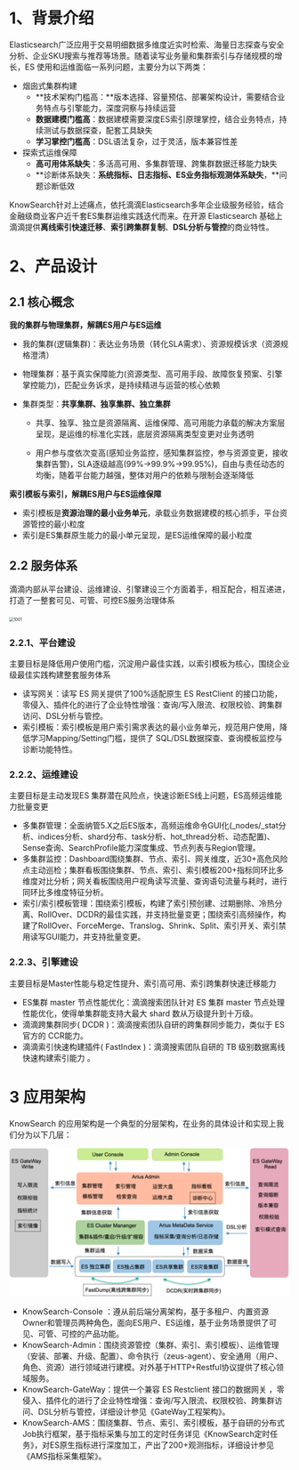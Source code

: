# 1、背景介绍

Elasticsearch广泛应用于交易明细数据多维度近实时检索、海量日志探查与安全分析、企业SKU搜索与推荐等场景。随着读写业务量和集群索引与存储规模的增长，ES 使用和运维面临一系列问题，主要分为以下两类：

- 烟囱式集群构建
  - **技术架构门槛高：**版本选择、容量预估、部署架构设计，需要结合业务特点与引擎能力，深度洞察与持续运营
  - **数据建模门槛高**：数据建模需要深度ES索引原理掌控，结合业务特点，持续测试与数据探查，配套工具缺失
  - **学习掌控门槛高**：DSL语法复杂，过于灵活，版本兼容性差
- 探索式运维保障
  - **高可用体系缺失**：多活高可用、多集群管理、跨集群数据迁移能力缺失
  - **诊断体系缺失：**系统指标、日志指标、ES业务指标观测体系缺失**，**问题诊断低效

KnowSearch针对上述痛点，依托滴滴Elasticsearch多年企业级服务经验，结合金融级商业客户近千套ES集群运维实践迭代而来。在开源 Elasticsearch 基础上滴滴提供**离线索引快速迁移**、**索引跨集群复制**、**DSL分析与管控**的商业特性。

# 2、产品设计

## 2.1 核心概念

**我的集群与物理集群，解耦ES用户与ES运维**

- 我的集群(逻辑集群)：表达业务场景（转化SLA需求）、资源规模诉求（资源规格澄清）

- 物理集群：基于真实保障能力(资源类型、高可用手段、故障恢复预案、引擎掌控能力)，匹配业务诉求，是持续精进与运营的核心依赖

- 集群类型：**共享集群、独享集群、独立集群**

  - 共享、独享、独立是资源隔离、运维保障、高可用能力承载的解决方案层呈现，是运维的标准化实践，底层资源隔离类型变更对业务透明

  - 用户参与度依次变高(感知业务监控，感知集群监控，参与资源变更，接收集群告警)，SLA逐级越高(99%->99.9%->99.95%)，自由与责任动态的均衡，随着平台能力越强，整体对用户的依赖与限制会逐渐降低


**索引模板与索引，解耦ES用户与ES运维保障**

- 索引模板是**资源治理的最小业务单元**，承载业务数据建模的核心抓手，平台资源管控的最小粒度
- 索引是ES集群原生能力的最小单元呈现，是ES运维保障的最小粒度

## 2.2 服务体系

滴滴内部从平台建设、运维建设、引擎建设三个方面着手，相互配合，相互递进，打造了一整套可见、可管、可控ES服务治理体系



<img src="http://116.85.24.226/images/1001.png" alt="1001" style="zoom:50%;" />

### 2.2.1、平台建设

主要目标是降低用户使用门槛，沉淀用户最佳实践，以索引模板为核心，围绕企业级最佳实践构建整套服务体系

- 读写网关：读写 ES 网关提供了100%适配原生 ES RestClient 的接口功能，零侵入、插件化的进行了企业特性增强：查询/写入限流、权限校验、跨集群访问、DSL分析与管控。
- 索引模板：索引模板是用户索引需求表达的最小业务单元，规范用户使用，降低学习Mapping/Setting门槛，提供了 SQL/DSL数据探查、查询模板监控与诊断功能特性。

### 2.2.2、运维建设

主要目标是主动发现ES 集群潜在风险点，快速诊断ES线上问题，ES高频运维能力批量变更

- 多集群管理：全面纳管5.X之后ES版本，高频运维命令GUI化(_nodes/_stat分析、indices分析、shard分布、task分析、hot_thread分析、动态配置)、Sense查询、SearchProfile能力深度集成、节点列表与Region管理。
- 多集群监控：Dashboard围绕集群、节点、索引、网关维度，近30+高危风险点主动巡检；集群看板围绕集群、节点、索引、索引模板200+指标同环比多维度对比分析；网关看板围绕用户视角读写流量、查询语句流量与耗时，进行同环比多维度特征分析。
- 索引/索引模板管理：围绕索引模板，构建了索引预创建、过期删除、冷热分离、RollOver、DCDR的最佳实践，并支持批量变更；围绕索引高频操作，构建了RollOver、ForceMerge、Translog、Shrink、Split、索引开关、索引禁用读写GUI能力，并支持批量变更。

### 2.2.3、引擎建设

主要目标是Master性能与稳定性提升、索引高可用、索引跨集群快速迁移能力

- ES集群 master 节点性能优化：滴滴搜索团队针对 ES 集群 master 节点处理性能优化，使得单集群能支持大最大 shard 数从万级提升到十万级。
- 滴滴跨集群同步( DCDR )：滴滴搜索团队自研的跨集群同步能力，类似于 ES 官方的 CCR能力。
- 滴滴索引快速构建插件( FastIndex )：滴滴搜索团队自研的 TB 级别数据离线快速构建索引能力 。



# 3 应用架构

KnowSearch 的应用架构是一个典型的分层架构，在业务的具体设计和实现上我们分为以下几层：

<img src="./file/KnowSearch-Architecture.png" style="zoom:70%;" />

- KnowSearch-Console ：遵从前后端分离架构，基于多租户、内置资源Owner和管理员两种角色，面向ES用户、ES运维，基于业务场景提供了可见、可管、可控的产品功能。
- KnowSearch-Admin：围绕资源管控（集群、索引、索引模板）、运维管理（安装、部署、升级、配置）、命令执行（zeus-agent）、安全通用（用户、角色、资源）进行领域进行建模。对外基于HTTP+Restful协议提供了核心领域服务。
- KnowSearch-GateWay：提供一个兼容 ES Restclient 接口的数据网关 ，零侵入、插件化的进行了企业特性增强：查询/写入限流、权限校验、跨集群访问、DSL分析与管控，详细设计参见《GateWay工程架构》。
- KnowSearch-AMS：围绕集群、节点、索引、索引模板，基于自研的分布式Job执行框架，基于指标采集与加工的定时任务详见《KnowSearch定时任务》，对ES原生指标进行深度加工，产出了200+观测指标，详细设计参见《AMS指标采集框架》。
